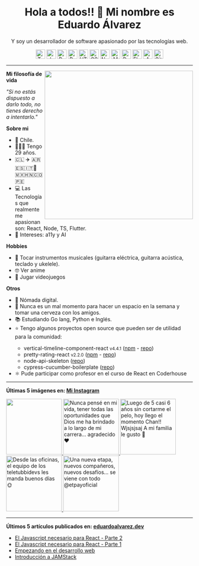 <h1 align="center">Hola a todos!! 👋 Mi nombre es Eduardo Álvarez</h1>
<p align="center">
  Y soy un desarrollador de software apasionado por las tecnologías web.
</p>

<p align="center">
  <img
					src='https://github.com/Proskynete/Proskynete/blob/main/images/icons/ts.png?raw=true'
					alt=Typescript
					width='25'
					height='25'
				/> <img
					src='https://github.com/Proskynete/Proskynete/blob/main/images/icons/js.png?raw=true'
					alt=Javascript
					width='25'
					height='25'
				/> <img
					src='https://github.com/Proskynete/Proskynete/blob/main/images/icons/react.png?raw=true'
					alt=React
					width='25'
					height='25'
				/> <img
					src='https://github.com/Proskynete/Proskynete/blob/main/images/icons/redux.png?raw=true'
					alt=Redux
					width='25'
					height='25'
				/> <img
					src='https://github.com/Proskynete/Proskynete/blob/main/images/icons/html5.png?raw=true'
					alt=HTML5
					width='25'
					height='25'
				/> <img
					src='https://github.com/Proskynete/Proskynete/blob/main/images/icons/css3.png?raw=true'
					alt=CSS3
					width='25'
					height='25'
				/> <img
					src='https://github.com/Proskynete/Proskynete/blob/main/images/icons/node.png?raw=true'
					alt=Nodejs
					width='25'
					height='25'
				/> <img
					src='https://github.com/Proskynete/Proskynete/blob/main/images/icons/mongodb.png?raw=true'
					alt=MongoDB
					width='25'
					height='25'
				/> <img
					src='https://github.com/Proskynete/Proskynete/blob/main/images/icons/dart.png?raw=true'
					alt=Dart
					width='25'
					height='25'
				/> <img
					src='https://github.com/Proskynete/Proskynete/blob/main/images/icons/flutter.png?raw=true'
					alt=Flutter
					width='25'
					height='25'
				/> <img
					src='https://github.com/Proskynete/Proskynete/blob/main/images/icons/aws.png?raw=true'
					alt=Amazon Web Services
					width='25'
					height='25'
				/> <img
					src='https://github.com/Proskynete/Proskynete/blob/main/images/icons/git.png?raw=true'
					alt=Git
					width='25'
					height='25'
				/>
</p>

---

<img
  align="right"
  width="400"
  src="https://github.com/Proskynete/Proskynete/blob/main/images/proskynete.gif?raw=true"
/>

<p>
  <strong>Mi filosofía de vida</strong>
</p>
<p>
  <i>"Si no estás dispuesto a darlo todo, no tienes derecho a intentarlo."</i>
</p>

<p>
  <strong>Sobre mi</strong>
</p>
<ul>
  <li>📍 Chile.</li>
  <li>👨🏼‍💻 Tengo 29 años.</li>
  <li>🇨🇱 ✈️ 🇦🇷🇪🇸🇮🇹🗿🇲🇽🇭🇳🇨🇴🇵🇪</li>
  <li>
    💻 Las Tecnologías que realmente me apasionan son: React, Node, TS, Flutter.
  </li>
  <li>🧐 Intereses: a11y y AI</li>
</ul>

<p>
  <strong>Hobbies</strong>
</p>
<ul>
  <li>
    🎼 Tocar instrumentos musicales (guitarra eléctrica, guitarra acústica,
    teclado y ukelele).
  </li>
  <li>🤓 Ver anime</li>
  <li>👾 Jugar videojuegos</li>
</ul>

<p><strong>Otros</strong></p>
<ul>
  <li>🧳 Nómada digital.</li>
  <li>🍺 Nunca es un mal momento para hacer un espacio en la semana y tomar una cerveza con los amigos.</li>
  <li>📚 Estudiando Go lang, Python e Inglés.</li>
  <li>⭐ Tengo algunos proyectos open source que pueden ser de utilidad para la comunidad:</li>
    <ul>
      <li>vertical-timeline-component-react <small>v4.4.1</small> (<a href="https://www.npmjs.com/package/vertical-timeline-component-react" target="_blank">npm</a> - <a href="https://github.com/Proskynete/vertical-timeline-component-react" target="_blank">repo</a>)</li>
      <li>pretty-rating-react <small>v2.2.0</small> (<a href="https://www.npmjs.com/package/pretty-rating-react" target="_blank">npm</a> - <a href="https://github.com/Proskynete/pretty-rating-react" target="_blank">repo</a>)</li>
      <li>node-api-skeleton (<a href="https://github.com/Proskynete/node-api-skeleton" target="_blank">repo</a>)</li>
      <li>cypress-cucumber-boilerplate (<a href="https://github.com/Proskynete/cypress-cucumber-boilerplate" target="_blank">repo</a>)</li>
    </ul>
  </li>
  <li>⚛️ Pude participar como profesor en el curso de React en Coderhouse</li>
</ul>

---

<p align="left">
  <strong>
    Últimas 5 imágenes en:
    <a href="https://instagram.com/proskynete" target="_blank">
      Mi Instagram
    </a>
  </strong>
</p>

<a href="https://instagram.com/p/CwDd_mnA6Nj" target="_blank">
  <img
    src="https://scontent-waw1-1.cdninstagram.com/v/t39.30808-6/367731039_18377627677058371_9070745662309363721_n.jpg?stp=c0.180.1440.1440a_dst-jpg_e35_s640x640_sh0.08&_nc_ht=scontent-waw1-1.cdninstagram.com&_nc_cat=107&_nc_ohc=J6bkNZvTkGwAX-Sj3M0&edm=APU89FAAAAAA&ccb=7-5&ig_cache_key=MzE3MTUxMDQ3NjczMTU1NjcwNw%3D%3D.2.c-ccb7-5&oh=00_AfBtKz0fIwEXB9p2WSYxFI15d0PPr5Qjfr5loQHFPqz_PQ&oe=64E7FE2E&_nc_sid=bc0c2c"
    alt=""
    width="150"
    height="150"
  />
</a>
<a href="https://instagram.com/p/Cum0mzxgL1t" target="_blank">
  <img
    src="https://scontent-waw1-1.cdninstagram.com/v/t39.30808-6/358620804_18370690906058371_5881264006162478980_n.jpg?stp=c0.180.1440.1440a_dst-jpg_e35_s640x640_sh0.08&_nc_ht=scontent-waw1-1.cdninstagram.com&_nc_cat=107&_nc_ohc=IGwuMbvZI2gAX-NJLj7&edm=APU89FAAAAAA&ccb=7-5&ig_cache_key=MzE0NTQzMjc1NTExNDkxNzIyOQ%3D%3D.2.c-ccb7-5&oh=00_AfDcYXreyB_0Wf673-wMF9j4Fi679aiHmOc983E__c6upw&oe=64E8E652&_nc_sid=bc0c2c"
    alt="Nunca pensé en mi vida, tener todas las oportunidades que Dios me ha brindado a lo largo de mi carrera… agradecido❤️"
    width="150"
    height="150"
  />
</a>
<a href="https://instagram.com/p/CskJ5M4ACpx" target="_blank">
  <img
    src="https://scontent-waw1-1.cdninstagram.com/v/t51.2885-15/348246543_938746430673820_2179857044385951821_n.jpg?stp=c0.120.960.960a_dst-jpg_e35_s640x640_sh0.08&_nc_ht=scontent-waw1-1.cdninstagram.com&_nc_cat=104&_nc_ohc=FxZ-sKy5unQAX9RrXMh&edm=APU89FABAAAA&ccb=7-5&ig_cache_key=MzEwODY1MzE1NjA0NTY5NTYwMQ%3D%3D.2.c-ccb7-5&oh=00_AfDBbUgyTEnqARL-rtquW0a_AnaivFDQNbhAR9LjmLFvUQ&oe=64E8C298&_nc_sid=bc0c2c"
    alt="Luego de 5 casi 6 años sin cortarme el pelo, hoy llego el momento Chan!! Wjsjsjsaj  A mi familia le gusto 🤣"
    width="150"
    height="150"
  />
</a>
<a href="https://instagram.com/p/CsBoUc3g5Ii" target="_blank">
  <img
    src="https://scontent-waw1-1.cdninstagram.com/v/t51.2885-15/345532788_1262112531060903_1803152386566123011_n.jpg?stp=c0.180.1440.1440a_dst-jpg_e35_s640x640_sh0.08&_nc_ht=scontent-waw1-1.cdninstagram.com&_nc_cat=103&_nc_ohc=ihL9thjAIqEAX_alvSf&edm=APU89FABAAAA&ccb=7-5&ig_cache_key=MzA5ODkzNTM0NTg1MzczMTM2Mg%3D%3D.2.c-ccb7-5&oh=00_AfBTrZtvvIlBmIdkxNvpj6WRoTBUy8oF0Ekk7ehPLhlZ8g&oe=64E7B30B&_nc_sid=bc0c2c"
    alt="Desde las oficinas, el equipo de los teletubbidevs les manda buenos días 🌞"
    width="150"
    height="150"
  />
</a>
<a href="https://instagram.com/p/CqI5wdru-7b" target="_blank">
  <img
    src="https://scontent-waw1-1.cdninstagram.com/v/t51.2885-15/337327222_201976165795419_1125575247083917258_n.jpg?stp=dst-jpg_e35_s640x640_sh0.08&_nc_ht=scontent-waw1-1.cdninstagram.com&_nc_cat=103&_nc_ohc=KclxZtZpjCUAX_r695n&edm=APU89FABAAAA&ccb=7-5&ig_cache_key=MzA2NDk1MzU2NTQ4Mzg4ODM0Nw%3D%3D.2-ccb7-5&oh=00_AfCIRJBZ3uMoQoSYWEuJZrPwuSDagWflXhQceqh5vTwfGg&oe=64E7A635&_nc_sid=bc0c2c"
    alt="Una nueva etapa, nuevos compañeros, nuevos desafíos… se viene con todo  @etpayoficial"
    width="150"
    height="150"
  />
</a>

---

<p align="left">
  <strong>
    Últimos 5 artículos publicados en:
    <a href="https://eduardoalvarez.dev" target="_blank">
      eduardoalvarez.dev
    </a>
  </strong>
</p>

- [El Javascript necesario para React - Parte 2](https://eduardoalvarez.dev/articulos/el-javascript-necesario-para-react-parte-2)
- [El Javascript necesario para React - Parte 1](https://eduardoalvarez.dev/articulos/el-javascript-necesario-para-react-parte-1)
- [Empezando en el desarrollo web](https://eduardoalvarez.dev/articulos/empezando-en-el-desarrollo-web)
- [Introducción a JAMStack](https://eduardoalvarez.dev/articulos/introduccion-a-jamstack)
